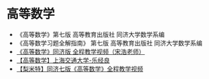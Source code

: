 # 高等数学

- 《高等数学》第七版 高等教育出版社 同济大学数学系编
- 《高等数学习题全解指南》 第七版 高等教育出版社 同济大学数学系编
- [《高等数学》同济版 全程教学视频（宋浩老师）](https://www.bilibili.com/video/BV1Eb411u7Fw)
- [【高等数学】上海交通大学-乐经良](https://www.bilibili.com/video/BV1EW411H7Vj)
- [【梨米特】同济七版《高等数学》全程教学视频](https://www.bilibili.com/video/BV1864y1T7Ks)
